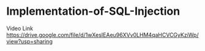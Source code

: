 # Implementation-of-SQL-Injection

Video Link <br/>
https://drive.google.com/file/d/1wXesIEAeu96XVv0LHM4qaHCVCGyKziWp/view?usp=sharing
